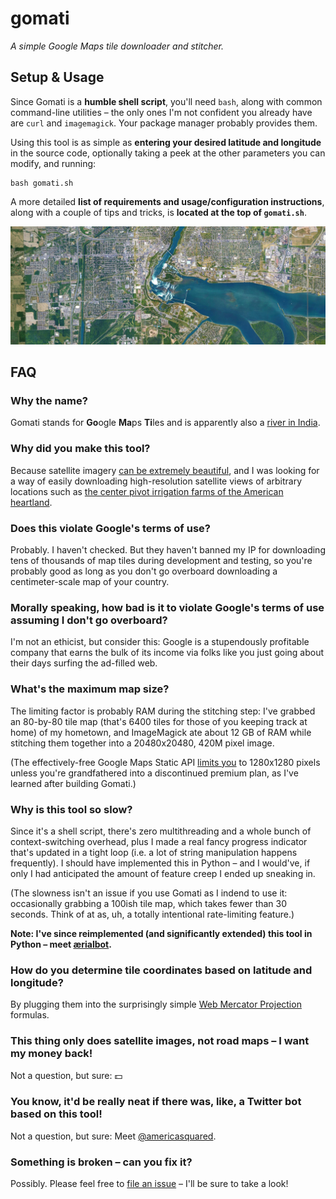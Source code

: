 # gomati

*A simple Google Maps tile downloader and stitcher.*


## Setup & Usage

Since Gomati is a **humble shell script**, you'll need `bash`, along with common command-line utilities – the only ones I'm not confident you already have are `curl` and `imagemagick`. Your package manager probably provides them.

Using this tool is as simple as **entering your desired latitude and longitude** in the source code, optionally taking a peek at the other parameters you can modify, and running:

```
bash gomati.sh
```

A more detailed **list of requirements and usage/configuration instructions**, along with a couple of tips and tricks, is **located at the top of `gomati.sh`**.

![GOMATI_ZOOM=15 GOMATI_LATITUDE=43.078899 GOMATI_LONGITUDE=-79.072873 GOMATI_WIDTH=16 GOMATI_HEIGHT=6 GOMATI_RESIZE=1500x1000 bash gomati.sh](example.jpg)


## FAQ

### Why the name?

Gomati stands for **Go**ogle **Ma**ps **Ti**les and is apparently also a [river in India](https://en.wikipedia.org/wiki/Gomti_River).

### Why did you make this tool?

Because satellite imagery [can be extremely beautiful](https://earthview.withgoogle.com), and I was looking for a way of easily downloading high-resolution satellite views of arbitrary locations such as [the center pivot irrigation farms of the American heartland](http://www.thegreatamericangrid.com/archives/1441).

### Does this violate Google's terms of use?

Probably. I haven't checked. But they haven't banned my IP for downloading tens of thousands of map tiles during development and testing, so you're probably good as long as you don't go overboard downloading a centimeter-scale map of your country.

### Morally speaking, how bad is it to violate Google's terms of use assuming I don't go overboard?

I'm not an ethicist, but consider this: Google is a stupendously profitable company that earns the bulk of its income via folks like you just going about their days surfing the ad-filled web.

### What's the maximum map size?

The limiting factor is probably RAM during the stitching step: I've grabbed an 80-by-80 tile map (that's 6400 tiles for those of you keeping track at home) of my hometown, and ImageMagick ate about 12 GB of RAM while stitching them together into a 20480x20480, 420M pixel image.

(The effectively-free Google Maps Static API [limits you](https://developers.google.com/maps/documentation/maps-static/dev-guide#Imagesizes) to 1280x1280 pixels unless you're grandfathered into a discontinued premium plan, as I've learned after building Gomati.)

### Why is this tool so slow?

Since it's a shell script, there's zero multithreading and a whole bunch of context-switching overhead, plus I made a real fancy progress indicator that's updated in a tight loop (i.e. a lot of string manipulation happens frequently). I should have implemented this in Python – and I would've, if only I had anticipated the amount of feature creep I ended up sneaking in.

(The slowness isn't an issue if you use Gomati as I indend to use it: occasionally grabbing a 100ish tile map, which takes fewer than 30 seconds. Think of at as, uh, a totally intentional rate-limiting feature.)

**Note: I've since reimplemented (and significantly extended) this tool in Python – meet [ærialbot](http://github.com/doersino/aerialbot).**

### How do you determine tile coordinates based on latitude and longitude?

By plugging them into the surprisingly simple [Web Mercator Projection](https://en.wikipedia.org/wiki/Web_Mercator_projection) formulas.

### This thing only does satellite images, not road maps – I want my money back!

Not a question, but sure: 💵

### You know, it'd be really neat if there was, like, a Twitter bot based on this tool!

Not a question, but sure: Meet [@americasquared](https://twitter.com/americasquared).

### Something is broken – can you fix it?

Possibly. Please feel free to [file an issue](https://github.com/doersino/gomati/issues) – I'll be sure to take a look!

